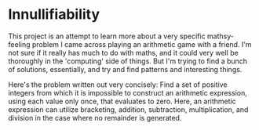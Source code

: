 # Innullifiability
This project is an attempt to learn more about a very specific mathsy-
feeling problem I came across playing an arithmetic game with a friend.
I'm not sure if it really has much to do with maths, and it could very
well be thoroughly in the 'computing' side of things. But I'm trying to
find a bunch of solutions, essentially, and try and find patterns and
interesting things.

Here's the problem written out very concisely: Find a set of positive
integers from which it is impossible to construct an arithmetic
expression, using each value only once, that evaluates to zero. Here, an
arithmetic expression can utilize bracketing, addition, subtraction,
multiplication, and division in the case where no remainder is
generated.
